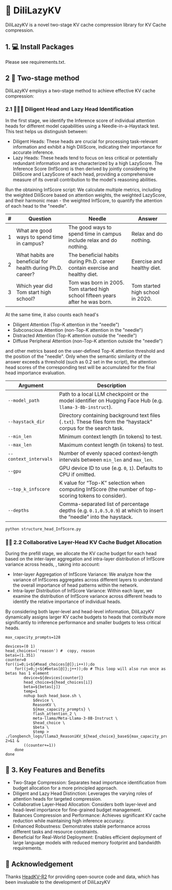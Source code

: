 # 🥰 DiliLazyKV

DiliLazyKV is a novel two-stage KV cache compression library for KV Cache compression.


## 1. 💻 Install Packages
Please see requirements.txt.

## 2 🚗 Two-stage method

DiliLazyKV employs a two-stage method to achieve effective KV cache compression:

### 2.1 🏃‍♀️‍➡️ Diligent Head and Lazy Head Identification

In the first stage, we identify the Inference score of individual attention heads for different model capabilities using a Needle-in-a-Haystack test. This test helps us distinguish between:

- Diligent Heads: These heads are crucial for processing task-relevant information and exhibit a high DiliScore, indicating their importance for accurate inference.
- Lazy Heads: These heads tend to focus on less critical or potentially redundant information and are characterized by a high LazyScore.
The Inference Score (InfScore) is then derived by jointly considering the DiliScore and LazyScore of each head, providing a comprehensive measure of its overall contribution to the model's reasoning abilities.

Run the obtaining InfScore script: We calculate multiple metrics, including the weighted DiliScore based on attention weights, the weighted LazyScore, and their harmonic mean - the weighted InfScore, to quantify the attention of each head to the "needle".

| #  | Question                                                | Needle                                                                           | Answer                                 |
|----|---------------------------------------------------------|----------------------------------------------------------------------------------|----------------------------------------|
| 1  | What are good ways to spend time in campus?             | The good ways to spend time in campus include relax and do nothing.              | Relax and do nothing.                  |
| 2  | What habits are beneficial for health during Ph.D. career? | The beneficial habits during Ph.D. career contain exercise and healthy diet.      | Exercise and healthy diet.             |
| 3  | Which year did Tom start high school?                   | Tom was born in 2005. Tom started high school fifteen years after he was born.   | Tom started high school in 2020.       |

At the same time, it also counts each head's 
- Diligent Attention (Top-K attention in the "needle")
- Subconscious Attention (non-Top-K attention in the "needle")
-  Distracted Attention (Top-K attention outside the "needle")
-  Diffuse Peripheral Attention (non-Top-K attention outside the "needle")

and other metrics based on the user-defined Top-K attention threshold and the position of the "needle". Only when the semantic similarity of the answer exceeds a threshold (such as 0.2 set in the script), the attention head scores of the corresponding test will be accumulated for the final head importance evaluation.

| Argument            | Description                                                                                                         |
|---------------------|---------------------------------------------------------------------------------------------------------------------|
| `--model_path`      | Path to a local LLM checkpoint or the model identifier on Hugging Face Hub (e.g. `llama-3-8b-instruct`).             |
| `--haystack_dir`    | Directory containing background text files (`.txt`). These files form the “haystack” corpus for the search task.     |
| `--min_len`         | Minimum context length (in tokens) to test.                                                                          |
| `--max_len`         | Maximum context length (in tokens) to test.                                                                          |
| `--context_intervals` | Number of evenly spaced context‐length intervals between `min_len` and `max_len`.                                      |
| `--gpu`             | GPU device ID to use (e.g. `0`, `1`). Defaults to CPU if omitted.                                                   |
| `--top_k_infscore`  | K value for “Top-K” selection when computing InfScore (the number of top-scoring tokens to consider).                |
| `--depths`          | Comma-separated list of percentage depths (e.g. `0.1,0.5,0.9`) at which to insert the “needle” into the haystack.     |

```python
python structure_head_InfScore.py 
```

### 🏃‍♂️ 2.2 Collaborative Layer-Head KV Cache Budget Allocation

During the prefill stage, we allocate the KV cache budget for
each head based on the inter-layer aggregation and intra-layer distribution of InfScore variance across heads, , taking into account:

- Inter-layer Aggregation of InfScore Variance: We analyze how the variance of InfScores aggregates across different layers to understand the overall importance of head patterns within the network.
- Intra-layer Distribution of InfScore Variance: Within each layer, we examine the distribution of InfScore variance across different heads to identify the relative importance of individual heads.

By considering both layer-level and head-level information, DiliLazyKV dynamically assigns larger KV cache budgets to heads that contribute more significantly to inference performance and smaller budgets to less critical heads.

```
max_capacity_prompts=128

devices=(0 1) 
head_choices=('reason') #  copy, reason
betas=(1.351) 
counter=0
for((i=0;i<${#head_choices[@]};i++));do 
    for((j=0;j<${#betas[@]};j++));do # This loop will also run once as betas has 1 element
        device=${devices[counter]}
        head_choice=${head_choices[i]}
        beta=${betas[j]}
        temp=1
        nohup bash head_base.sh \
            $device \
            ReasonKV \
            ${max_capacity_prompts} \
            flash_attention_2 \
            meta-llama/Meta-Llama-3-8B-Instruct \
            $head_choice \
            $beta \
            $temp > ./longbench_logs/llama3_ReasoniKV_${head_choice}_base${max_capacity_prompts}_beta${beta}_temp${temp}.txt 2>&1 &
        ((counter+=1))
    done
done
```
## 🥳 3. Key Features and Benefits
- Two-Stage Compression: Separates head importance identification from budget allocation for a more principled approach.
- Diligent and Lazy Head Distinction: Leverages the varying roles of attention heads for targeted compression.
- Collaborative Layer-Head Allocation: Considers both layer-level and head-level importance for fine-grained budget management.
- Balances Compression and Performance: Achieves significant KV cache reduction while maintaining high inference accuracy.
- Enhanced Robustness: Demonstrates stable performance across different tasks and resource constraints.
- Beneficial for Real-World Deployment: Enables efficient deployment of large language models with reduced memory footprint and bandwidth requirements.

## 👏 Acknowledgement
Thanks [HeadKV-R2](https://github.com/FYYFU/HeadKV) for providing open-source code and data, which has been invaluable to the development of DiliLazyKV
